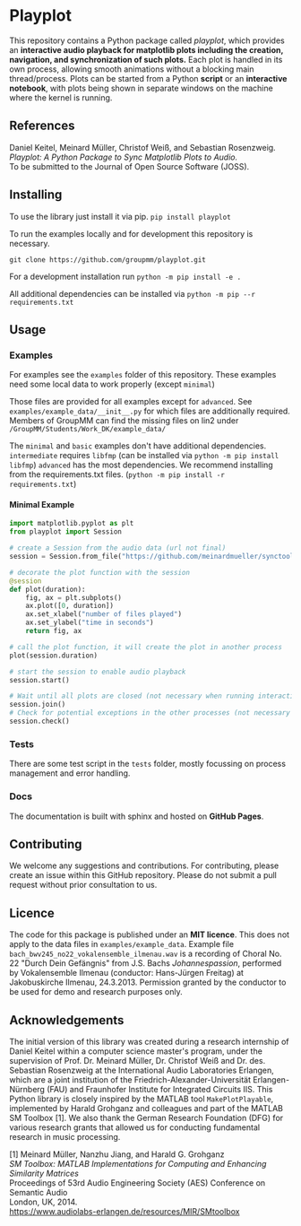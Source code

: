 # Playplot

This repository contains a Python package called _playplot_, 
which provides an __interactive audio playback for matplotlib plots including the creation, navigation, and synchronization of such plots.__
Each plot is handled in its own process, allowing smooth animations without a blocking main thread/process.
Plots can be started from a Python __script__ or an __interactive notebook__, with plots being shown in separate windows on the machine
where the kernel is running.


## References

Daniel Keitel, Meinard Müller, Christof Weiß, and Sebastian Rosenzweig.  
_Playplot: A Python Package to Sync Matplotlib Plots to Audio._  
To be submitted to the Journal of Open Source Software (JOSS).

## Installing

To use the library just install it via pip.
```pip install playplot```

To run the examples locally and for development this repository is necessary.

```git clone https://github.com/groupmm/playplot.git```

For a development installation run ```python -m pip install -e .```

All additional dependencies can be installed via ```python -m pip --r requirements.txt```

## Usage

### Examples

For examples see the `examples` folder of this repository.
These examples need some local data to work properly (except ``minimal``)

Those files are provided for all examples except for ``advanced``.
See ``examples/example_data/__init__.py`` for which files are additionally required. 
Members of GroupMM can find the missing files on lin2 under ``/GroupMM/Students/Work_DK/example_data/``

The ``minimal`` and ``basic`` examples don't have additional dependencies.
``intermediate`` requires ``libfmp`` (can be installed via ``python -m pip install libfmp``)
``advanced`` has the most dependencies. We recommend installing from the requirements.txt files. (``python -m pip install -r requirements.txt``) 

#### Minimal Example

```python
import matplotlib.pyplot as plt
from playplot import Session

# create a Session from the audio data (url not final)
session = Session.from_file("https://github.com/meinardmueller/synctoolbox/blob/master/data_music/Schubert_D911-01_HU33.wav?raw=true")

# decorate the plot function with the session
@session
def plot(duration):
    fig, ax = plt.subplots()
    ax.plot([0, duration])
    ax.set_xlabel("number of files played")
    ax.set_ylabel("time in seconds")
    return fig, ax

# call the plot function, it will create the plot in another process
plot(session.duration)

# start the session to enable audio playback
session.start()

# Wait until all plots are closed (not necessary when running interactive)
session.join()
# Check for potential exceptions in the other processes (not necessary when running interactive, an error msg will be displayed)
session.check()
```

### Tests
There are some test script in the `tests` folder, mostly focussing on process management and error handling.

### Docs
The documentation is built with sphinx and hosted on __GitHub Pages__.

## Contributing
We welcome any suggestions and contributions.
For contributing, please create an issue within this GitHub repository.
Please do not submit a pull request without prior consultation to us.

## Licence
The code for this package is published under an __MIT licence__.
This does not apply to the data files in ``examples/example_data``.
Example file ``bach_bwv245_no22_vokalensemble_ilmenau.wav`` is a recording of Choral No. 22 "Durch Dein Gefängnis" from J.S. Bachs _Johannespassion_, performed by Vokalensemble Ilmenau (conductor: Hans-Jürgen Freitag) at Jakobuskirche Ilmenau, 24.3.2013. Permission granted by the conductor to be used for demo and research purposes only.

## Acknowledgements
The initial version of this library was created during a research internship of Daniel Keitel within a computer science master's program, under the supervision of Prof. Dr. Meinard Müller, Dr. Christof Weiß and Dr. des. Sebastian Rosenzweig at 
the International Audio Laboratories Erlangen, which are a joint institution of the Friedrich-Alexander-Universität Erlangen-Nürnberg (FAU) and Fraunhofer Institute for Integrated Circuits IIS. 
This Python library is closely inspired by the MATLAB tool ``MakePlotPlayable``, implemented by Harald Grohganz and colleagues and part of the MATLAB SM Toolbox [1].
We also thank the German Research Foundation (DFG) for various research grants that allowed us for conducting fundamental research in music processing.

[1] Meinard Müller, Nanzhu Jiang, and Harald G. Grohganz  
_SM Toolbox: MATLAB Implementations for Computing and Enhancing Similarity Matrices_  
Proceedings of 53rd Audio Engineering Society (AES) Conference on Semantic Audio  
London, UK, 2014.  
https://www.audiolabs-erlangen.de/resources/MIR/SMtoolbox
